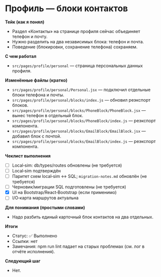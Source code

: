 # Профиль — блоки контактов

**Тейк (как я понял)**
- Раздел «Контакты» на странице профиля сейчас объединяет телефон и почту.
- Нужно разделить на два независимых блока: телефон и почта.
- Поведение (блокировки, сохранение телефона) сохраняем.

**С чем работал**
- `src/pages/profile/personal` — страница персональных данных профиля.

**Изменённые файлы (кратко)**
- `src/pages/profile/personal/Personal.jsx` — подключил отдельные блоки телефона и почты.
- `src/pages/profile/personal/blocks/index.js` — обновил реэкспорт блоков.
- `src/pages/profile/personal/blocks/PhoneBlock/PhoneBlock.jsx` — вынес телефон в отдельный блок.
- `src/pages/profile/personal/blocks/PhoneBlock/index.js` — реэкспорт компонента.
- `src/pages/profile/personal/blocks/EmailBlock/EmailBlock.jsx` — добавил блок с почтой.
- `src/pages/profile/personal/blocks/EmailBlock/index.js` — реэкспорт компонента.

**Чеклист выполнения**
- [ ] Local‑sim: db/types/routes обновлены (не требуется)
- [ ] Local‑sim подтверждён
- [ ] Паритет схем local‑sim ↔ SQL; `migration-notes.md` обновлён (не требуется)
- [ ] Черновик/миграции SQL подготовлены (не требуется)
- [x] UI на Bootstrap/React‑Bootstrap (если применимо)
- [ ] I/O‑карта маршрутов актуальна

**Для понимания (простыми словами)**
- Надо разбить единый карточный блок контактов на два отдельных.

**Итоги**
- Статус: ✅ Выполнено
- Ссылки: нет
- Замечания: npm run lint падает на старых проблемах (см. лог в отчёте исполнения).

**Следующий шаг**
- Нет.
